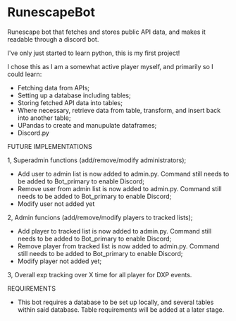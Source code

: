 # RunescapeBot
Runescape bot that fetches and stores public API data, and makes it readable through a discord bot.

I've only just started to learn python, this is my first project!

I chose this as I am a somewhat active player myself, and primarily so I could learn:
-  Fetching data from APIs;
-  Setting up a database including tables;
-  Storing fetched API data into tables;
-  Where necessary, retrieve data from table, transform, and insert back into another table;
-  UPandas to create and manupulate dataframes;
-  Discord.py

FUTURE IMPLEMENTATIONS

1, Superadmin functions (add/remove/modify administrators);
-  Add user to admin list is now added to admin.py. Command still needs to be added to Bot_primary to enable Discord;
-  Remove user from admin list is now added to admin.py. Command still needs to be added to Bot_primary to enable Discord;
-  Modify user not added yet

2, Admin funcions (add/remove/modify players to tracked lists);
-  Add player to tracked list is now added to admin.py. Command still needs to be added to Bot_primary to enable Discord;
-  Remove player from tracked list is now added to admin.py. Command still needs to be added to Bot_primary to enable Discord;
-  Modify player not added yet;

3, Overall exp tracking over X time for all player for DXP events.

REQUIREMENTS
-  This bot requires a database to be set up locally, and several tables within said database. Table requirements will be added at a later stage.